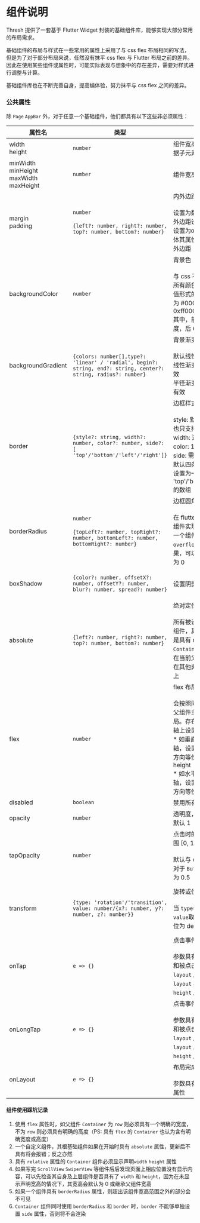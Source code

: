 # 组件说明
Thresh 提供了一套基于 Flutter Widget 封装的基础组件库，能够实现大部分常用的布局需求。

基础组件的布局与样式在一些常用的属性上采用了与 css flex 布局相同的写法，但是为了对于部分布局来说，任然没有抹平 css flex 与 Flutter 布局之前的差异。因此在使用某些组件或属性时，可能实际表现与想象中的存在差异，需要对样式进行调整与计算。

基础组件库也在不断完善自身，提高编体验，努力抹平与 css flex 之间的差异。



### 公共属性

除 `Page` `AppBar` 外，对于任意一个基础组件，他们都具有以下这些非必须属性：

| 属性名                                               | 类型                                                         | 说明                                                         | 示例                                                         |
| ---------------------------------------------------- | ------------------------------------------------------------ | ------------------------------------------------------------ | ------------------------------------------------------------ |
| width<br />height                                    | `number`                                                     | 组件宽高，若不设置则根据子元素宽高自适应                     |                                                              |
| minWidth<br />minHeight<br />maxWidth<br />maxHeight | `number`                                                     | 组件宽高最大最小值                                           |                                                              |
| margin<br />padding                                  | `number`<br /><br />`{left?: number, right?: number, top?: number, bottom?: number}` | 内外边距<br /><br />设置为数值时会将 4 个内/外边距设为相同的值<br />设置为`Object`时会根据具体其属性分别设置 4 个内/外边距 | `padding={10}`<br /><br />`margin={ top: 10, bottom: 20, left: 30, right: 40}` |
| backgroundColor                                      | `number`                                                     | 背景色<br /><br />与 css 不同的是，df 中的所有颜色均采用16进制数值形式的色值，如 css 中为 #000000，df 中为 0xff000000<br />其中，前两位 ff 表示透明度，后 6 位表示色值 | `backgroundColor={0xff123456}`                               |
| backgroundGradient                                   | `{colors: number[],type?: 'linear' / 'radial', begin?: string, end?: string, center?: string, radius?: number}` | 背景渐变色<br /><br />默认线性从左到右渐变<br />线性渐变时 `begin ` `end` 有效<br />半径渐变时 `center` `radius` 有效 |                                                              |
| border                                               | `{style?: string, width?: number, color?: number, side?: [ 'top'/'bottom'/'left'/'right']}` | 边框样式<br /><br />style: 默认为 'solid'，目前也只支持 'solid'<br />width: 边框宽度，默认 1<br />color: 16进制颜色值<br />side: 需要绘制边框的边，默认四条边全部绘制，可设置为一个具有 'top'/'bottom'/'left'/'right' 的数组 | `border={ style: 'solid', width: 10, color: 0xff123456, side: [ 'top', 'bottom' ]}` |
| borderRadius                                         | `number`<br /><br />`{topLeft?: number, topRight?: number, bottomLeft?: number, bottomRight?: number}` | 边框圆角<br /><br />在 flutter 中圆角是用裁剪组件实现，因此如果要对一个组件实现 css 中 `overflow: hidden;` 的效果，可以将圆角属性设置为 0 | `borderRadius={10}`<br /><br />`borderRadius={ topLeft: 10, topRight: 20, bottomLeft: 30, bottomRight: 40}` |
| boxShadow                                            | `{color?: number, offsetX?: number, offsetY?: number, blur?: number, spread?: number}` | 设置阴影                                                     | `boxShadow={color: 0xff123456, offsetX: 10, offsetY: 10, blur: 10, spread: 10}` |
| absolute                                             | `{left?: number, right?: number, top?: number, bottom?: number}` | 绝对定位<br /><br />所有被设置为 absolute 的组件，其直接父组件必须是具有 relative 属性的 `Container` 组件，并且他们在当前父组件中将会覆盖在其他非 absolute 组件之上 | `{left: 0, right: 0, top: 0, bottom: 0}`                     |
| flex                                                 | `number`                                                     | flex 布局<br /><br />会按照同级元素的 flex 在父组件主轴方向等份布局。存在 flex 则会忽略主轴上设置的尺寸<br />* 如垂直布局时，主轴为竖轴，设置 flex 后会在竖轴方向等份布局并忽略 height<br />* 如水平布局时，主轴为横轴，设置 flex 后会在横轴方向等份布局并忽略 width | `flex={1}`<br /><br />`flex={2}`                             |
| disabled                                             | `boolean`                                                    | 禁用所有事件，默认 false                                     |                                                              |
| opacity                                              | `number`                                                     | 透明度，取值范围 [0, 1]，默认 1                              |                                                              |
| tapOpacity                                           | `number`                                                     | 点击时的透明度，取值范围 [0, 1]<br /><br />默认与 opacity 取相同值<br />对于 `Button` 组件，默认值为 0.5 |                                                              |
| transform                                            | `{type: 'rotation'/'transition', value: number/{x?: number, y?: number, z?: number}}` | 旋转或位移变化<br /><br />当 `type='rotation'`时，`value`取值为数值类型，单位为 deg | `transform={type: 'rotation', value: 45}`<br /><br />`transform={type: 'transition', value: {x: 10, y: 10, z: 10}}` |
| onTap                                                | `e => {}`                                                    | 点击事件回调<br /><br />参数具有点击位置`x` `y` 属性和被点击组件的布局信息 `layout` 属性<br/> `layout` 具有 `x` `y` `width` `height` 属性 | `onTap={({x, y, layout}) => { console.log(x, y, layout)}}`   |
| onLongTap                                            | `e => {}`                                                    | 点击事件回调<br /><br />参数具有点击位置`x` `y` 属性和被点击组件的布局信息 `layout` 属性<br/> `layout` 具有 `x` `y` `width` `height` 属性 | `onLongTap={({x, y, layout}) => { console.log(x, y, layout)}}` |
| onLayout                                             | `e => {}`                                                    | 布局完成事件回调<br /><br />参数具有`width` `height` `x` `y` 属性 | `onLayout={({width, height, x, y}) => { console.log(width, height, x, y)}}` |






#### 组件使用踩坑记录

1. 使用 `flex` 属性时，如父组件  `Container` 为 `row` 则必须具有一个明确的宽度，不为 `row` 则必须具有明确的高度（PS: 具有 `flex` 的 `Container` 也认为含有明确宽度或高度）
2. 一个自定义组件，其根基础组件如果在开始时具有 `absolute` 属性，更新后不具有将会报错；反之亦然
3. 具有 `relative` 属性的 `Container` 组件必须显示声明`width` `height` 属性
4. 如果写完 `ScrollView` `SwiperView` 等组件后后发现页面上相应位置没有显示内容，可以先检查其自身及上层组件是否具有了 `width` 和 `height`，因为在未显示声明宽高的情况下，其宽高会默认为 0 或继承父组件宽高
5. 如果一个组件具有 `borderRadius` 属性，则超出该组件宽高范围之外的部分会不可见
6. `Container` 组件同时使用 `borderRadius` 和 `border` 时，`border` 不能够单独设置 `side` 属性，否则将不会渲染